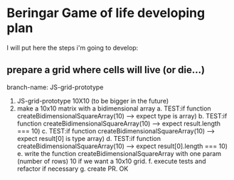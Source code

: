 # Beringar Game of life developing plan

I will put here the steps i'm going to develop:

## prepare a grid where cells will live (or die...)

branch-name: JS-grid-prototype

1. JS-grid-prototype 10X10 (to be bigger in the future)
1. make a 10x10 matrix with a bidimensional array
   a. TEST:if function createBidimensionalSquareArray(10) --> expect type is array)
   b. TEST:if function createBidimensionalSquareArray(10) --> expect result.length === 10)
   c. TEST:if function createBidimensionalSquareArray(10) --> expect result[0] is type array)
   d. TEST:if function createBidimensionalSquareArray(10) --> expect result[0].length === 10)
   e. write the function createBidimensionalSquareArray with one param (number of rows) 10 if we want a 10x10 grid.
   f. execute tests and refactor if necessary
   g. create PR. OK
